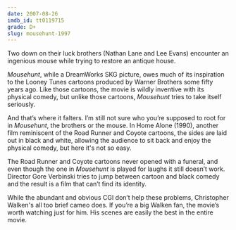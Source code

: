 ```yaml
---
date: 2007-08-26
imdb_id: tt0119715
grade: D+
slug: mousehunt-1997
---
```


Two down on their luck brothers (Nathan Lane and Lee Evans) encounter an ingenious mouse while trying to restore an antique house.

_Mousehunt_, while a DreamWorks SKG picture, owes much of its inspiration to the Looney Tunes cartoons produced by Warner Brothers some fifty years ago. Like those cartoons, the movie is wildly inventive with its physical comedy, but unlike those cartoons, _Mousehunt_ tries to take itself seriously.

And that’s where it falters. I’m still not sure who you’re supposed to root for in _Mousehunt_, the brothers or the mouse. In Home Alone (1990), another film reminiscent of the Road Runner and Coyote cartoons, the sides are laid out in black and white, allowing the audience to sit back and enjoy the physical comedy, but here it's not so easy.

The Road Runner and Coyote cartoons never opened with a funeral, and even though the one in _Mousehunt_ is played for laughs it still doesn’t work. Director Gore Verbinski tries to jump between cartoon and black comedy and the result is a film that can’t find its identity.

While the abundant and obvious CGI don’t help these problems, Christopher Walken's all too brief cameo does. If you’re a big Walken fan, the movie’s worth watching just for him. His scenes are easily the best in the entire movie.
